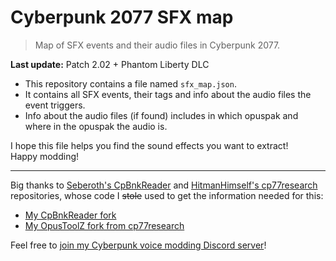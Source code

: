 # Cyberpunk 2077 SFX map

> Map of SFX events and their audio files in Cyberpunk 2077.

**Last update:** Patch 2.02 + Phantom Liberty DLC

- This repository contains a file named `sfx_map.json`.
- It contains all SFX events, their tags and info about the audio files the event triggers.
- Info about the audio files (if found) includes in which opuspak and where in the opuspak the audio is.

I hope this file helps you find the sound effects you want to extract!  
Happy modding!

---

Big thanks to [Seberoth's CpBnkReader](https://github.com/seberoth/CpBnkReader) and [HitmanHimself's cp77research](https://github.com/HitmanHimself/cp77research) repositories, whose code I ~~stole~~ used to get the information needed for this:

- [My CpBnkReader fork](https://github.com/Zhincore/CpBnkReader)
- [My OpusToolZ fork from cp77research](https://github.com/Zhincore/OpusToolZ)

Feel free to [join my Cyberpunk voice modding Discord server](https://discord.gg/5mVrUh34Nd)!

